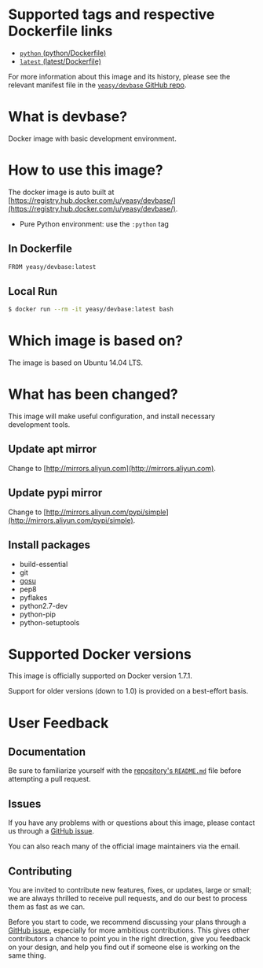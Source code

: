 # Supported tags and respective Dockerfile links

* [`python` (python/Dockerfile)](https://github.com/yeasy/devbase/blob/python/Dockerfile)
* [`latest` (latest/Dockerfile)](https://github.com/yeasy/devbase/blob/master/Dockerfile)

For more information about this image and its history, please see the relevant manifest file in the [`yeasy/devbase` GitHub repo](https://github.com/yeasy/devbase).

# What is devbase?
Docker image with basic development environment.

# How to use this image?
The docker image is auto built at [https://registry.hub.docker.com/u/yeasy/devbase/](https://registry.hub.docker.com/u/yeasy/devbase/).

* Pure Python environment: use the `:python` tag

## In Dockerfile
```sh
FROM yeasy/devbase:latest
```

## Local Run
```sh
$ docker run --rm -it yeasy/devbase:latest bash
```

# Which image is based on?
The image is based on Ubuntu 14.04 LTS.

# What has been changed?
This image will make useful configuration, and install necessary development tools.

## Update apt mirror
Change to [http://mirrors.aliyun.com](http://mirrors.aliyun.com).

## Update pypi mirror
Change to [http://mirrors.aliyun.com/pypi/simple](http://mirrors.aliyun.com/pypi/simple).

## Install packages
* build-essential
* git
* [gosu](https://github.com/tianon/gosu)
* pep8
* pyflakes
* python2.7-dev
* python-pip
* python-setuptools

# Supported Docker versions

This image is officially supported on Docker version 1.7.1.

Support for older versions (down to 1.0) is provided on a best-effort basis.

# User Feedback
## Documentation
Be sure to familiarize yourself with the [repository's `README.md`](https://github.com/yeasy/devbase/blob/master/README.md) file before attempting a pull request.

## Issues
If you have any problems with or questions about this image, please contact us through a [GitHub issue](https://github.com/yeasy/devbase/issues).

You can also reach many of the official image maintainers via the email.

## Contributing

You are invited to contribute new features, fixes, or updates, large or small; we are always thrilled to receive pull requests, and do our best to process them as fast as we can.

Before you start to code, we recommend discussing your plans through a [GitHub issue](https://github.com/yeasy/devbase/issues), especially for more ambitious contributions. This gives other contributors a chance to point you in the right direction, give you feedback on your design, and help you find out if someone else is working on the same thing.
